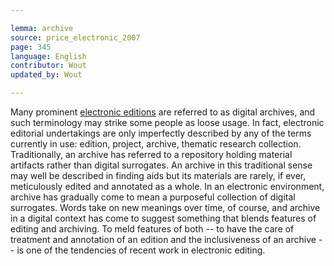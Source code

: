 ```yaml
---

lemma: archive
source: price_electronic_2007
page: 345
language: English
contributor: Wout
updated_by: Wout

---
```


Many prominent [electronic editions](editionDigital.html) are referred to as digital archives, and such terminology may strike some people as loose usage. In fact, electronic editorial undertakings are only imperfectly described by any of the terms currently in use: edition, project, archive, thematic research collection. Traditionally, an archive has referred to a repository holding material artifacts rather than digital surrogates. An archive in this traditional sense may well be described in finding aids but its materials are rarely, if ever, meticulously edited and annotated as a whole. In an electronic environment, archive has gradually come to mean a purposeful collection of digital surrogates. Words take on new meanings over time, of course, and archive in a digital context has come to suggest something that blends features of editing and archiving. To meld features of both -- to have the care of treatment and annotation of an edition and the inclusiveness of an archive -- is one of the tendencies of recent work in electronic editing.
